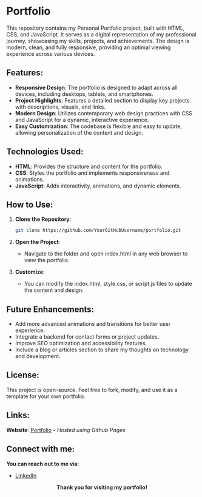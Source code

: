 # Portfolio

This repository contains my Personal Portfolio project, built with HTML, CSS, and JavaScript. It serves as a digital representation of my professional journey, showcasing my skills, projects, and achievements. The design is modern, clean, and fully responsive, providing an optimal viewing experience across various devices.

## Features:
- **Responsive Design**: The portfolio is designed to adapt across all devices, including desktops, tablets, and smartphones.
- **Project Highlights**: Features a detailed section to display key projects with descriptions, visuals, and links.
- **Modern Design**: Utilizes contemporary web design practices with CSS and JavaScript for a dynamic, interactive experience.
- **Easy Customization**: The codebase is flexible and easy to update, allowing personalization of the content and design.

## Technologies Used:
- **HTML**: Provides the structure and content for the portfolio.
- **CSS**: Styles the portfolio and implements responsiveness and animations.
- **JavaScript**: Adds interactivity, animations, and dynamic elements.

## How to Use:
1. **Clone the Repository**:
    ```bash
   git clone https://github.com/YourGitHubUsername/portfolio.git
    ```
2. **Open the Project**:
   - Navigate to the folder and open index.html in any web browser to view the portfolio.

3. **Customize**:
   - You can modify the index.html, style.css, or script.js files to update the content and design.

## Future Enhancements:
- Add more advanced animations and transitions for better user experience.
- Integrate a backend for contact forms or project updates.
- Improve SEO optimization and accessibility features.
- Include a blog or articles section to share my thoughts on technology and development.

## License:

This project is open-source. Feel free to fork, modify, and use it as a template for your own portfolio.

## Links:

**Website**: [Portfolio](https://krishna1694.github.io/Portfolio) - *Hosted using Github Pages*

## Connect with me:

**You can reach out to me via**:
- [LinkedIn](https://www.linkedin.com/in/abhinav-krishna-kunchala/)

<div align="center">
  
**Thank you for visiting my portfolio!**

</div>
